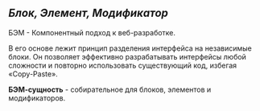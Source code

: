 ## *Блок, Элемент, Модификатор*

БЭМ - Компонентный подход к веб-разработке. 

В его основе лежит принцип разделения интерфейса на независимые блоки. 
Он позволяет эффективно разрабатывать интерфейсы любой сложности и повторно использовать существующий код, избегая «Copy-Paste».

**БЭМ-сущность** - собирательное для блоков, элементов и модификаторов. 

